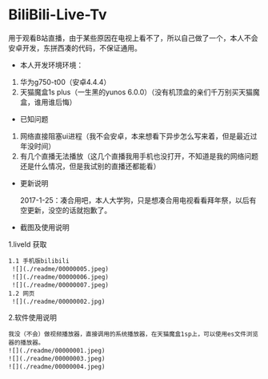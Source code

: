 # BiliBili-Live-Tv
用于观看B站直播，由于某些原因在电视上看不了，所以自己做了一个，本人不会安卓开发，东拼西凑的代码，不保证通用。

* 本人开发环境环境：

 1. 华为g750-t00（安卓4.4.4）
 2. 天猫魔盒1s plus（一生黑的yunos 6.0.0）（没有机顶盒的亲们千万别买天猫魔盒，谁用谁后悔）

* 已知问题

 1. 网络直接阻塞ui进程（我不会安卓，本来想看下异步怎么写来着，但是最近过年没时间）
 2. 有几个直播无法播放（这几个直播我用手机也没打开，不知道是我的网络问题还是什么情况，但是我试别的直播还都能看）


* 更新说明

  2017-1-25：凑合用吧，本人大学狗，只是想凑合用电视看看拜年祭，以后有空更新，没空的话就抱歉了。

* 截图及使用说明

 1.liveId 获取

    1.1 手机版bilibili
     ![](./readme/00000005.jpeg)
     ![](./readme/00000006.jpeg)
     ![](./readme/00000007.jpeg)
    1.2 网页
     ![](./readme/00000002.jpg)

  2.软件使用说明

    我没（不会）做视频播放器，直接调用的系统播放器，在天猫魔盒1sp上，可以使用es文件浏览器的播放器。
    ![](./readme/00000001.jpeg)
    ![](./readme/00000003.jpeg)
    ![](./readme/00000004.jpeg)
